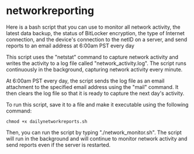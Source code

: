 # networkreporting
Here is a bash script that you can use to monitor all network activity, the latest data backup, the status of BitLocker encryption, the type of Internet connection, and the device's connection to the netID on a server, and send reports to an email address at 6:00am PST every day

This script uses the "netstat" command to capture network activity and writes the activity to a log file called "network_activity.log". The script runs continuously in the background, capturing network activity every minute.

At 6:00am PST every day, the script sends the log file as an email attachment to the specified email address using the "mail" command. It then clears the log file so that it is ready to capture the next day's activity.

To run this script, save it to a file and make it executable using the following command:

`chmod +x dailynetworkreports.sh`

Then, you can run the script by typing "./network_monitor.sh". The script will run in the background and will continue to monitor network activity and send reports even if the server is restarted.
